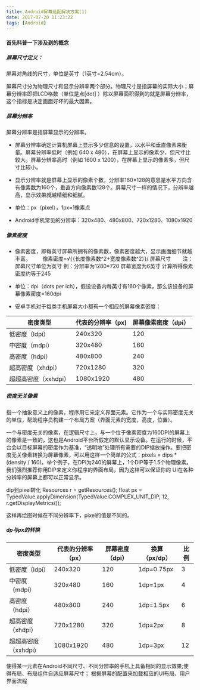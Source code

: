 ```yaml
---
title: Android屏幕适配解决方案(1)
date: 2017-07-20 11:23:22
tags: [Android]
---
```



#### 首先科普一下涉及到的概念

##### 屏幕尺寸定义：

屏幕对角线的尺寸，单位是英寸（1英寸=2.54cm）。

屏幕尺寸分为物理尺寸和显示分辨率两个部分。物理尺寸是指屏幕的实际大小；屏幕分辨率即把LCD格数（单位是点[dot] ）除以屏幕面积得到的就是屏幕分辨率，这个指标是决定画面好坏的最大因素。


##### 屏幕分辨率

屏幕分辨率是指屏幕显示的分辨率。

* 屏幕分辨率确定计算机屏幕上显示多少信息的设置，以水平和垂直像素来衡量。屏幕分辨率低时（例如 640 x 480），在屏幕上显示的像素少，但尺寸比较大。屏幕分辨率高时（例如 1600 x 1200），在屏幕上显示的像素多，但尺寸比较小。

* 显示分辨率就是屏幕上显示的像素个数，分辨率160×128的意思是水平方向含有像素数为160个，垂直方向像素数128个。屏幕尺寸一样的情况下，分辨率越高，显示效果就越精细和细腻。

* 单位：px（pixel），1px=1像素点

* Android手机常见的分辨率：320x480、480x800、720x1280、1080x1920

##### 像素密度

* 像素密度，即每英寸屏幕所拥有的像素数，像素密度越大，显示画面细节就越丰富。
　　像素密度=√{（长度像素数^2+宽度像素数^2）}/ 屏幕尺寸
　　注：屏幕尺寸单位为英寸 例：分辨率为1280*720 屏幕宽度为6英寸 计算所得像素密度约等于245
　　
* 单位：dpi（dots per ich），假设设备内每英寸有160个像素，那么该设备的屏幕像素密度=160dpi

* 安卓手机对于每类手机屏幕大小都有一个相应的屏幕像素密度：

密度类型|代表的分辨率（px)|屏幕像素密度（dpi）
----|----|----
低密度（ldpi）|	240x320	|120
中密度（mdpi）|	320x480|	160
高密度（hdpi）|	480x800|	240
超高密度（xhdpi）|	720x1280|	320
超超高密度（xxhdpi）|	1080x1920	|480


##### 密度无关像素

指一个抽象意义上的像素，程序用它来定义界面元素。它作为一个与实际密度无关的单位，帮助程序员构建一个布局方案（界面元素的宽度，高度，位置）。

一个与密度无关的像素，在逻辑尺寸上，与一个位于像素密度为160DPI的屏幕上的像素是一致的，这也是Android平台所假定的默认显示设备。在运行的时候，平台会以目标屏幕的密度作为基准，“透明地”处理所有需要的DIP缩放操作。要把密度无关像素转换为屏幕像素，可以用这样一个简单的公式：pixels = dips * (density / 160)。举个例子，在DPI为240的屏幕上，1个DIP等于1.5个物理像素。我们强烈推荐你用DIP来定义你程序的界面布局，因为这样可以保证你的 UI在各种分辨率的屏幕上都可以正常显示。

 

 dip到pixel转化
Resources r = getResources();
float px = TypedValue.applyDimension(TypedValue.COMPLEX_UNIT_DIP, 12, r.getDisplayMetrics());

这样再绘图时候在不同分辨率下，pixel的值是不同的。

##### dp与px的转换

密度类型|代表的分辨率（px）|	屏幕密度（dpi）|	换算（px/dp）|	比例
----|----|----|----|----
低密度（ldpi）|240x320|120|1dp=0.75px|3
中密度（mdpi）|320x480|160|1dp=1px	|4
高密度（hdpi）|480x800|240|1dp=1.5px|6
超高密度（xhdpi）|720x1280|320|1dp=2px	|8
超超高密度（xxhdpi)|1080x1920|480|1dp=3px	|12


使得某一元素在Android不同尺寸、不同分辨率的手机上具备相同的显示效果;使得布局、布局组件自适应屏幕尺寸；
根据屏幕的配置来加载相应的UI布局、用户界面流程




